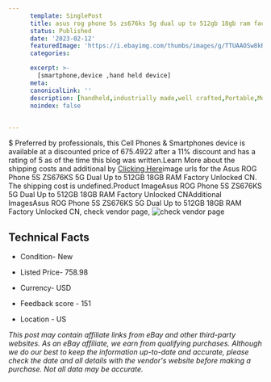 ```yaml
---
      template: SinglePost
      title: asus rog phone 5s zs676ks 5g dual up to 512gb 18gb ram factory unlocked cn
      status: Published
      date: '2023-02-12'
      featuredImage: 'https://i.ebayimg.com/thumbs/images/g/TTUAAOSw8kRiUS9b/s-l225.jpg'
      categories: 

      excerpt: >-
        [smartphone,device ,hand held device]
      meta:
      canonicalLink: ''
      description: [handheld,industrially made,well crafted,Portable,Mobile,Compact,Convenient,Lightweight,Maneuverable,Man-portable,Miniature,Carriable,Hand-held,Light,Holdable,Transportable,Mobile device,Pocket-sized,On-the-go,Wireless,Cordless,Compact size,Convenient size, smartphone,device ,hand held device]
      noindex: false

        
---
```

$
    Preferred by professionals, this Cell Phones & Smartphones device is available at a discounted price of 675.4922 after a 11% discount and has a rating of 5 as of the time this blog was written.Learn More about the shipping costs and additional by [Clicking Here](https://www.ebay.com/itm/175234274897?hash=item28ccc6d651%3Ag%3ATTUAAOSw8kRiUS9b&mkevt=1&mkcid=1&mkrid=711-53200-19255-0&campid=%253CePNCampaignId%253E&customid=%253CreferenceId%253E&toolid=10049)image urls for the Asus ROG Phone 5S ZS676KS 5G Dual Up to 512GB 18GB RAM Factory Unlocked CN. The shipping cost is undefined.Product ImageAsus ROG Phone 5S ZS676KS 5G Dual Up to 512GB 18GB RAM Factory Unlocked CNAdditional ImagesAsus ROG Phone 5S ZS676KS 5G Dual Up to 512GB 18GB RAM Factory Unlocked CN, check vendor page, ![check vendor page](https://origin-galleryplus.ebayimg.com/ws/web/175234274897_2_0_1/225x225.jpg,https://origin-galleryplus.ebayimg.com/ws/web/175234274897_3_0_1/225x225.jpg,https://origin-galleryplus.ebayimg.com/ws/web/175234274897_4_0_1/225x225.jpg,https://origin-galleryplus.ebayimg.com/ws/web/175234274897_5_0_1/225x225.jpg,https://origin-galleryplus.ebayimg.com/ws/web/175234274897_6_0_1/225x225.jpg,https://origin-galleryplus.ebayimg.com/ws/web/175234274897_7_0_1/225x225.jpg,https://origin-galleryplus.ebayimg.com/ws/web/175234274897_8_0_1/225x225.jpg,https://origin-galleryplus.ebayimg.com/ws/web/175234274897_9_0_1/225x225.jpg,https://origin-galleryplus.ebayimg.com/ws/web/175234274897_10_0_1/225x225.jpg,https://origin-galleryplus.ebayimg.com/ws/web/175234274897_11_0_1/225x225.jpg,https://origin-galleryplus.ebayimg.com/ws/web/175234274897_12_0_1/225x225.jpg)
    
    

 ## Technical Facts 



     
      

 - Condition- New 


      

 - Listed Price- 758.98 


      

 - Currency- USD 


      

 - Feedback score - 151 


      

 - Location - US 


      
      

 *_This post may contain affiliate links from eBay and other third-party websites. As an eBay affiliate, we earn from qualifying purchases. Although we do our best to keep the information up-to-date and accurate, please check the date and all details with the vendor's website before making a purchase. Not all data may be accurate._*



    
    
    
    
    